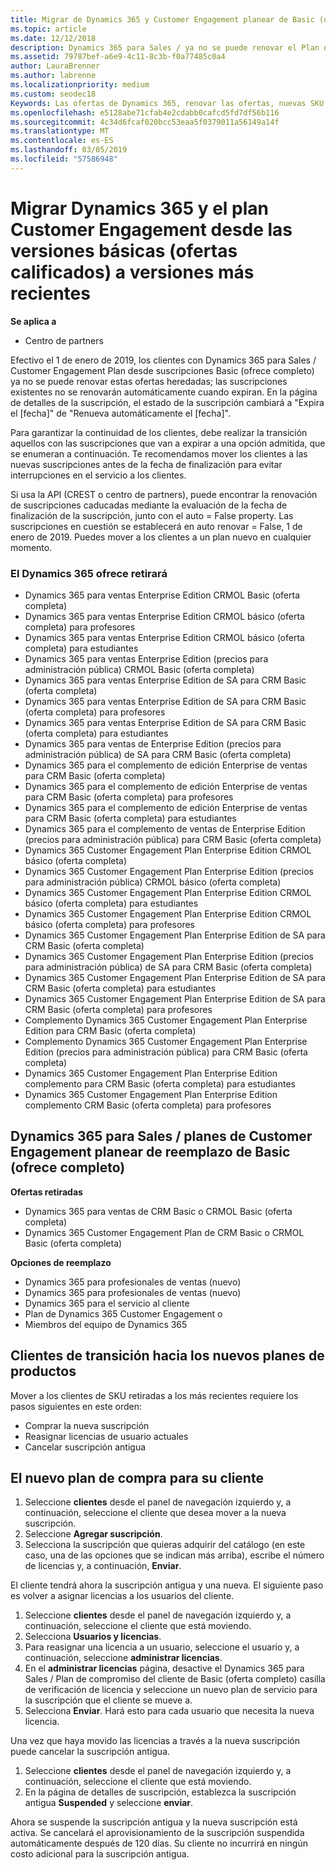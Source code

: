 ```yaml
---
title: Migrar de Dynamics 365 y Customer Engagement planear de Basic (ofertas completas) para las versiones más recientes | Centro de partners
ms.topic: article
ms.date: 12/12/2018
description: Dynamics 365 para Sales / ya no se puede renovar el Plan de Engagement de cliente desde suscripciones Basic (ofrece completo).
ms.assetid: 79787bef-a6e9-4c11-8c3b-f0a77485c0a4
author: LauraBrenner
ms.author: labrenne
ms.localizationpriority: medium
ms.custom: seodec18
Keywords: Las ofertas de Dynamics 365, renovar las ofertas, nuevas SKU de Dynamics 365
ms.openlocfilehash: e5128abe71cfab4e2cdabb0cafcd5fd7df56b116
ms.sourcegitcommit: 4c34d6fcaf020bcc53eaa5f0379011a56149a14f
ms.translationtype: MT
ms.contentlocale: es-ES
ms.lasthandoff: 03/05/2019
ms.locfileid: "57586948"
---
```

# <a name="migrate-dynamics-365-and-customer-engagement-plan-from-basic-qualified-offers-to-newer-versions"></a>Migrar Dynamics 365 y el plan Customer Engagement desde las versiones básicas (ofertas calificados) a versiones más recientes

**Se aplica a**

-  Centro de partners

Efectivo el 1 de enero de 2019, los clientes con Dynamics 365 para Sales / Customer Engagement Plan desde suscripciones Basic (ofrece completo) ya no se puede renovar estas ofertas heredadas; las suscripciones existentes no se renovarán automáticamente cuando expiran. En la página de detalles de la suscripción, el estado de la suscripción cambiará a "Expira el [fecha]" de "Renueva automáticamente el [fecha]". 


Para garantizar la continuidad de los clientes, debe realizar la transición aquellos con las suscripciones que van a expirar a una opción admitida, que se enumeran a continuación. Te recomendamos mover los clientes a las nuevas suscripciones antes de la fecha de finalización para evitar interrupciones en el servicio a los clientes.

Si usa la API (CREST o centro de partners), puede encontrar la renovación de suscripciones caducadas mediante la evaluación de la fecha de finalización de la suscripción, junto con el auto = False property. Las suscripciones en cuestión se establecerá en auto renovar = False, 1 de enero de 2019. Puedes mover a los clientes a un plan nuevo en cualquier momento. 

### <a name="the-dynamics-365-offers-being-retired"></a>El Dynamics 365 ofrece retirará

- Dynamics 365 para ventas Enterprise Edition CRMOL Basic (oferta completa)
- Dynamics 365 para ventas Enterprise Edition CRMOL básico (oferta completa) para profesores
- Dynamics 365 para ventas Enterprise Edition CRMOL básico (oferta completa) para estudiantes
- Dynamics 365 para ventas Enterprise Edition (precios para administración pública) CRMOL Basic (oferta completa)
- Dynamics 365 para ventas Enterprise Edition de SA para CRM Basic (oferta completa)
- Dynamics 365 para ventas Enterprise Edition de SA para CRM Basic (oferta completa) para profesores
- Dynamics 365 para ventas Enterprise Edition de SA para CRM Basic (oferta completa) para estudiantes
- Dynamics 365 para ventas de Enterprise Edition (precios para administración pública) de SA para CRM Basic (oferta completa)
- Dynamics 365 para el complemento de edición Enterprise de ventas para CRM Basic (oferta completa)
- Dynamics 365 para el complemento de edición Enterprise de ventas para CRM Basic (oferta completa) para profesores
- Dynamics 365 para el complemento de edición Enterprise de ventas para CRM Basic (oferta completa) para estudiantes
- Dynamics 365 para el complemento de ventas de Enterprise Edition (precios para administración pública) para CRM Basic (oferta completa)
- Dynamics 365 Customer Engagement Plan Enterprise Edition CRMOL básico (oferta completa)
- Dynamics 365 Customer Engagement Plan Enterprise Edition (precios para administración pública) CRMOL básico (oferta completa)
- Dynamics 365 Customer Engagement Plan Enterprise Edition CRMOL básico (oferta completa) para estudiantes
- Dynamics 365 Customer Engagement Plan Enterprise Edition CRMOL básico (oferta completa) para profesores
- Dynamics 365 Customer Engagement Plan Enterprise Edition de SA para CRM Basic (oferta completa)
- Dynamics 365 Customer Engagement Plan Enterprise Edition (precios para administración pública) de SA para CRM Basic (oferta completa)
- Dynamics 365 Customer Engagement Plan Enterprise Edition de SA para CRM Basic (oferta completa) para estudiantes
- Dynamics 365 Customer Engagement Plan Enterprise Edition de SA para CRM Basic (oferta completa) para profesores
- Complemento Dynamics 365 Customer Engagement Plan Enterprise Edition para CRM Basic (oferta completa)
- Complemento Dynamics 365 Customer Engagement Plan Enterprise Edition (precios para administración pública) para CRM Basic (oferta completa)
- Dynamics 365 Customer Engagement Plan Enterprise Edition complemento para CRM Basic (oferta completa) para estudiantes
- Dynamics 365 Customer Engagement Plan Enterprise Edition complemento CRM Basic (oferta completa) para profesores



## <a name="dynamics-365-for-sales-customer-engagement-plan-from-basic-qualified-offers-replacement-plans"></a>Dynamics 365 para Sales / planes de Customer Engagement planear de reemplazo de Basic (ofrece completo)

**Ofertas retiradas**   

- Dynamics 365 para ventas de CRM Basic o CRMOL Basic (oferta completa)
- Dynamics 365 Customer Engagement Plan de CRM Basic o CRMOL Basic (oferta completa)

**Opciones de reemplazo**
- Dynamics 365 para profesionales de ventas (nuevo)
- Dynamics 365 para profesionales de ventas (nuevo)
- Dynamics 365 para el servicio al cliente
- Plan de Dynamics 365 Customer Engagement o
- Miembros del equipo de Dynamics 365



## <a name="transition-customers-to-new-product-plans"></a>Clientes de transición hacia los nuevos planes de productos

Mover a los clientes de SKU retiradas a los más recientes requiere los pasos siguientes en este orden:

- Comprar la nueva suscripción
- Reasignar licencias de usuario actuales
- Cancelar suscripción antigua

## <a name="purchase-the-new-plan-for-your-customer"></a>El nuevo plan de compra para su cliente

1. Seleccione **clientes** desde el panel de navegación izquierdo y, a continuación, seleccione el cliente que desea mover a la nueva suscripción.
2. Seleccione **Agregar suscripción**.
3. Selecciona la suscripción que quieras adquirir del catálogo (en este caso, una de las opciones que se indican más arriba), escribe el número de licencias y, a continuación, **Enviar**. 

El cliente tendrá ahora la suscripción antigua y una nueva. El siguiente paso es volver a asignar licencias a los usuarios del cliente.

1. Seleccione **clientes** desde el panel de navegación izquierdo y, a continuación, seleccione el cliente que está moviendo.
2. Selecciona **Usuarios y licencias**.
3. Para reasignar una licencia a un usuario, seleccione el usuario y, a continuación, seleccione **administrar licencias**. 
4. En el **administrar licencias** página, desactive el Dynamics 365 para Sales / Plan de compromiso del cliente de Basic (oferta completo) casilla de verificación de licencia y seleccione un nuevo plan de servicio para la suscripción que el cliente se mueve a. 
5. Selecciona **Enviar**. Hará esto para cada usuario que necesita la nueva licencia. 

Una vez que haya movido las licencias a través a la nueva suscripción puede cancelar la suscripción antigua. 

1. Seleccione **clientes** desde el panel de navegación izquierdo y, a continuación, seleccione el cliente que está moviendo.
2. En la página de detalles de suscripción, establezca la suscripción antigua **Suspended** y seleccione **enviar**.

Ahora se suspende la suscripción antigua y la nueva suscripción está activa. Se cancelará el aprovisionamiento de la suscripción suspendida automáticamente después de 120 días. Su cliente no incurrirá en ningún costo adicional para la suscripción antigua.
 

 



